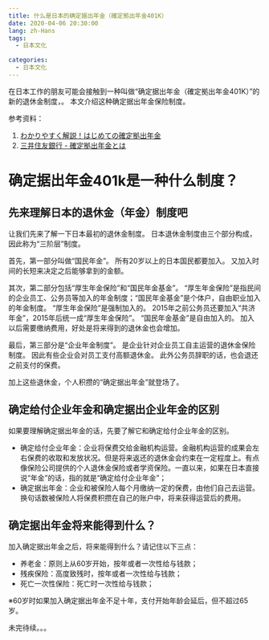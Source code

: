 ```yaml
---
title: 什么是日本的确定据出年金（確定拠出年金401K）
date: 2020-04-06 20:30:00
lang: zh-Hans
tags:
  - 日本文化

categories:
  - 日本文化
---
```


在日本工作的朋友可能会接触到一种叫做“确定据出年金（確定拠出年金401K）”的新的退休金制度，。
本文介绍这种确定据出年金保险制度。

参考资料：
1. [わかりやすく解説！はじめての確定拠出年金](https://www.resona-tb.co.jp/401k/begin/about/)
1. [三井住友銀行 - 確定拠出年金とは](https://www.smbc.co.jp/kojin/401k/kakutei/)

<!-- more -->
# 确定据出年金401k是一种什么制度？
## 先来理解日本的退休金（年金）制度吧
让我们先来了解一下日本最初的退休金制度。
日本退休金制度由三个部分构成，因此称为“三阶层”制度。

首先，第一部分叫做“国民年金”。
所有20岁以上的日本国民都要加入。
又加入时间的长短来决定之后能够拿到的金额。

其次，第二部分包括“厚生年金保险”和“国民年金基金”。
“厚生年金保险”是指民间的企业员工、公务员等加入的年金制度；“国民年金基金”是个体户，自由职业加入的年金制度。
“厚生年金保险”是强制加入的。
2015年之前公务员还要加入“共济年金”，2015年后统一成“厚生年金保险”。
“国民年金基金”是自由加入的。
加入以后需要缴纳费用，好处是将来得到的退休金也会增加。

最后，第三部分是“企业年金制度”。
是企业针对企业员工自主运营的退休金保险制度。
因此有些企业会对员工支付高额退休金。
此外公务员辞职的话，也会退还之前支付的保费。

加上这些退休金，个人积攒的“确定据出年金”就登场了。

## 确定给付企业年金和确定据出企业年金的区别

如果要理解确定据出年金的话，先要了解它和确定给付企业年金的区别。
- 确定给付企业年金：企业将保费交给金融机构运营。金融机构运营的成果会左右保费的收取和发放状况。但是将来返还的退休金会约束在一定程度上。有点像保险公司提供的个人退休金保险或者学资保险。一直以来，如果在日本直接说“年金”的话，指的就是“确定给付企业年金”；
- 确定据出年金：企业和被保险人每个月缴纳一定的保费，由他们自己去运营。换句话数被保险人将保费积攒在自己的账户中，将来获得运营后的费用。

## 确定据出年金将来能得到什么？
加入确定据出年金之后，将来能得到什么？请记住以下三点：
- 养老金：原则上从60岁开始，按年或者一次性给与钱款；
- 残疾保险：高度致残时，按年或者一次性给与钱款；
- 死亡一次性保险：死亡时一次性给与钱款；

※60岁时如果加入确定据出年金不足十年，支付开始年龄会延后，但不超过65岁。

未完待续。。。